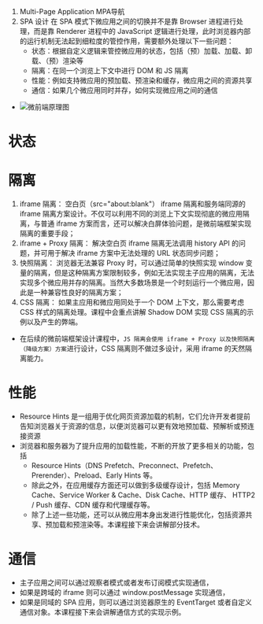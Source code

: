 1. Multi-Page Application  MPA导航
2. SPA 设计  在 SPA 模式下微应用之间的切换并不是靠 Browser 进程进行处理，而是靠 Renderer 进程中的 JavaScript 逻辑进行处理，此时浏览器内部的运行机制无法起到细粒度的管控作用，需要额外处理以下一些问题：
    - 状态：根据自定义逻辑来管控微应用的状态，包括（预）加载、加载、卸载、（预）渲染等
    - 隔离：在同一个浏览上下文中进行 DOM 和 JS 隔离
    - 性能：例如支持微应用的预加载、预渲染和缓存，微应用之间的资源共享
    - 通信：如果几个微应用同时并存，如何实现微应用之间的通信

* ![微前端原理图](https://p3-juejin.byteimg.com/tos-cn-i-k3u1fbpfcp/76dd21cb74644f30ae5519d1f28ed8d0~tplv-k3u1fbpfcp-jj-mark:3024:0:0:0:q75.awebp)    


# 状态
# 隔离
1. iframe 隔离： 空白页（src="about:blank"） iframe 隔离和服务端同源的 iframe 隔离方案设计。不仅可以利用不同的浏览上下文实现彻底的微应用隔离，与普通 iframe 方案而言，还可以解决白屏体验问题，是微前端框架实现隔离的重要手段；
2. iframe + Proxy 隔离： 解决空白页 iframe 隔离无法调用 history API 的问题，并可用于解决 iframe 方案中无法处理的 URL 状态同步问题；
3. 快照隔离： 浏览器无法兼容 Proxy 时，可以通过简单的快照实现 window 变量的隔离，但是这种隔离方案限制较多，例如无法实现主子应用的隔离，无法实现多个微应用并存的隔离。当然大多数场景是一个时刻运行一个微应用，因此是一种兼容性良好的隔离方案；
4. CSS 隔离： 如果主应用和微应用同处于一个 DOM 上下文，那么需要考虑 CSS 样式的隔离处理。课程中会重点讲解 Shadow DOM 实现 CSS 隔离的示例以及产生的弊端。
* 在后续的微前端框架设计课程中，`JS 隔离会使用 iframe + Proxy 以及快照隔离（降级方案）方案`进行设计，CSS 隔离则不做过多设计，采用 iframe 的天然隔离能力。

# 性能
* Resource Hints 是一组用于优化网页资源加载的机制，它们允许开发者提前告知浏览器关于资源的信息，以便浏览器可以更有效地预加载、预解析或预连接资源
* 浏览器和服务器为了提升应用的加载性能，不断的开放了更多相关的功能，包括 
    - Resource Hints（DNS Prefetch、Preconnect、Prefetch、Prerender）、Preload、Early Hints 等。
    - 除此之外，在应用缓存方面还可以做到多级缓存设计，包括 Memory Cache、Service Worker & Cache、Disk Cache、HTTP 缓存、 HTTP2 / Push 缓存、CDN 缓存和代理缓存等。
    - 除了上述一些功能，还可以从微应用本身出发进行性能优化，包括资源共享、预加载和预渲染等。本课程接下来会讲解部分技术。
# 通信
* 主子应用之间可以通过观察者模式或者发布订阅模式实现通信，
* 如果是跨域的 iframe 则可以通过 window.postMessage 实现通信，
* 如果是同域的 SPA 应用，则可以通过浏览器原生的 EventTarget 或者自定义通信对象。本课程接下来会讲解通信方式的实现示例。
